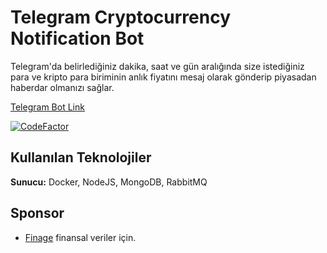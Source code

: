 # Telegram Cryptocurrency Notification Bot

Telegram'da belirlediğiniz dakika, saat ve gün aralığında size istediğiniz para ve kripto para biriminin anlık fiyatını mesaj olarak gönderip piyasadan haberdar olmanızı sağlar.

[Telegram Bot Link](https://t.me/CryptoCurrency_NotificationBot)

[![CodeFactor](https://www.codefactor.io/repository/github/mercan/telegramcryptocurrencybot/badge)](https://www.codefactor.io/repository/github/mercan/telegramcryptocurrencybot)

## Kullanılan Teknolojiler

**Sunucu:** Docker, NodeJS, MongoDB, RabbitMQ

## Sponsor

- [Finage](https://finage.co.uk/) finansal veriler için.
